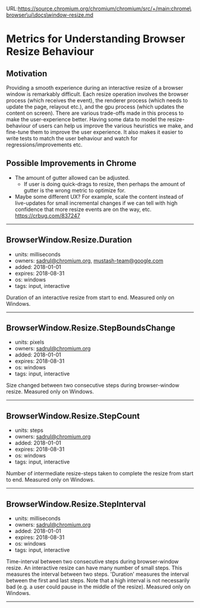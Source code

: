 URL:https://source.chromium.org/chromium/chromium/src/+/main:chrome\browser\ui\docs\window-resize.md
# Metrics for Understanding Browser Resize Behaviour
## Motivation
Providing a smooth experience during an interactive resize of a browser window
is remarkably difficult. Each resize operation involves the browser process
(which receives the event), the renderer process (which needs to update the
page, relayout etc.), and the gpu process (which updates the content on
screen). There are various trade-offs made in this process to make the
user-experience better. Having some data to model the resize-behaviour of users
can help us improve the various heuristics we make, and fine-tune them to
improve the user experience. It also makes it easier to write tests to match
the user behaviour and watch for regressions/improvements etc.

## Possible Improvements in Chrome
* The amount of gutter allowed can be adjusted.
  * If user is doing quick-drags to resize, then perhaps the amount of gutter is
  the wrong metric to optimize for.
* Maybe some different UX? For example, scale the content instead of
live-updates for small incremental changes if we can tell with high confidence
that more resize events are on the way, etc.
https://crbug.com/837247

---
## BrowserWindow.Resize.Duration
* units: milliseconds
* owners: sadrul@chromium.org, mustash-team@google.com
* added: 2018-01-01
* expires: 2018-08-31
* os: windows
* tags: input, interactive

Duration of an interactive resize from start to end. Measured only on Windows.

---
## BrowserWindow.Resize.StepBoundsChange
* units: pixels
* owners: sadrul@chromium.org
* added: 2018-01-01
* expires: 2018-08-31
* os: windows
* tags: input, interactive

Size changed between two consecutive steps during browser-window resize.
Measured only on Windows.

---
## BrowserWindow.Resize.StepCount
* units: steps
* owners: sadrul@chromium.org
* added: 2018-01-01
* expires: 2018-08-31
* os: windows
* tags: input, interactive

Number of intermediate resize-steps taken to complete the resize from start to
end. Measured only on Windows.

---
## BrowserWindow.Resize.StepInterval
* units: milliseconds
* owners: sadrul@chromium.org
* added: 2018-01-01
* expires: 2018-08-31
* os: windows
* tags: input, interactive

Time-interval between two consecutive steps during browser-window resize. An
interactive resize can have many number of small steps. This measures the
interval between two steps. 'Duration' measures the interval between the first
and last steps. Note that a high interval is not necessarily bad (e.g. a user
could pause in the middle of the resize). Measured only on Windows.

---
